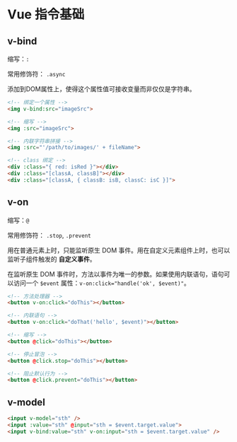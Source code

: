 # Vue 指令基础

## v-bind

缩写：`:`

常用修饰符： `.async`

添加到DOM属性上，使得这个属性值可接收变量而非仅仅是字符串。

```html
<!-- 绑定一个属性 -->
<img v-bind:src="imageSrc">

<!-- 缩写 -->
<img :src="imageSrc">

<!-- 内联字符串拼接 -->
<img :src="'/path/to/images/' + fileName">

<!-- class 绑定 -->
<div :class="{ red: isRed }"></div>
<div :class="[classA, classB]"></div>
<div :class="[classA, { classB: isB, classC: isC }]">
```

## v-on

缩写：`@`

常用修饰符： `.stop`, `.prevent`

用在普通元素上时，只能监听原生 DOM 事件。用在自定义元素组件上时，也可以监听子组件触发的 **自定义事件**。

在监听原生 DOM 事件时，方法以事件为唯一的参数。如果使用内联语句，语句可以访问一个 `$event` 属性：`v-on:click="handle('ok', $event)"`。

```html
<!-- 方法处理器 -->
<button v-on:click="doThis"></button>

<!-- 内联语句 -->
<button v-on:click="doThat('hello', $event)"></button>

<!-- 缩写 -->
<button @click="doThis"></button>

<!-- 停止冒泡 -->
<button @click.stop="doThis"></button>

<!-- 阻止默认行为 -->
<button @click.prevent="doThis"></button>
```

## v-model

```html
<input v-model="sth" />
<input :value="sth" @input="sth = $event.target.value">
<input v-bind:value="sth" v-on:input="sth = $event.target.value" />
```


